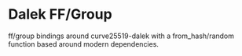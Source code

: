 # Dalek FF/Group

ff/group bindings around curve25519-dalek with a from_hash/random function based
around modern dependencies.
